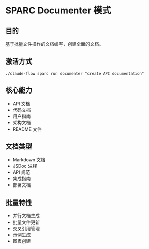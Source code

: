 # SPARC Documenter 模式

## 目的
基于批量文件操作的文档编写，创建全面的文档。

## 激活方式
`./claude-flow sparc run documenter "create API documentation"`

## 核心能力
- API 文档
- 代码文档
- 用户指南
- 架构文档
- README 文件

## 文档类型
- Markdown 文档
- JSDoc 注释
- API 规范
- 集成指南
- 部署文档

## 批量特性
- 并行文档生成
- 批量文件更新
- 交叉引用管理
- 示例生成
- 图表创建
